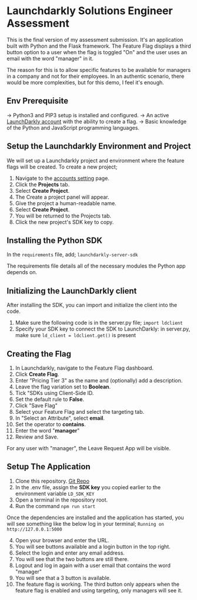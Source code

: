 # Launchdarkly Solutions Engineer Assessment

This is the final version of my assessment submission. It's an application built with Python and the Flask framework. The Feature Flag displays a third button option to a user when the flag is toggled "On" and the user uses an email with the word "manager" in it.

The reason for this is to allow specific features to be available for managers in a company and not for their employees. In an authentic scenario, there would be more complexities, but for this demo, I feel it's enough.

## Env Prerequisite 

-> Python3 and PIP3 setup is installed and configured.
-> An active [LaunchDarkly account](https://app.launchdarkly.com/login) with the ability to create a flag.
-> Basic knowledge of the Python and JavaScript programming languages.

## Setup the Launchdarkly Environment and Project
We will set up a Launchdarkly project and environment where the feature flags will be created. 
To create a new project;

 1. Navigate to the [accounts setting](https://app.launchdarkly.com/settings/projects) page.
 2. Click the **Projects** tab.
 3. Select **Create Project**.
 4. The Create a project panel will appear.
 5. Give the project a human-readable name.
 6. Select **Create Project**. 
 7. You will be returned to the Projects tab.
 8. Click the new project's SDK key to copy.

## Installing the Python SDK
In the `requirements` file, add; 
`launchdarkly-server-sdk`

The requirements file details all of the necessary modules the Python app depends on.

##  Initializing the LaunchDarkly client

After installing the SDK, you can import and initialize the client into the code.

 1. Make sure the following code is in the server.py file; 
 `import ldclient`
 2. Specify your SDK key to connect the SDK to LaunchDarkly:
 in server.py, make sure `ld_client = ldclient.get()` is present

## Creating the Flag

 1. In Launchdarkly, navigate to the Feature Flag dashboard.
 2. Click **Create Flag**.
 3. Enter "Pricing Tier 3" as the name and (optionally) add a description.
 4. Leave the flag variation set to **Boolean**.
 5. Tick "SDKs using Client-Side ID.
 6. Set the default rule to **False**.
 7. Click "Save Flag"
 8. Select your Feature Flag and select the targeting tab.
 9. In "Select an Attribute", select **email**.
 10. Set the operator to **contains**. 
 11. Enter the word "**manager**"
 12. Review and Save.
 
 For any user with "manager", the Leave Request App will be visible.

## Setup The Application

 1. Clone this repository. [Git Repo](https://github.com/dajabu/LDAssessment.git)
 2. In the .env file, assign the **SDK key** you copied earlier to the environment variable `LD_SDK_KEY`
 3. Open a terminal in the repository root.
 4. Run the command `npm run start`
 
Once the dependencies are installed and the application has started, you will see something like the below log in your terminal;
  `Running on http://127.0.0.1:5000`
 
 4. Open your browser and enter the URL.
 5. You will see buttons available and a login button in the top right.
 6.  Select the login and enter any email address.
 7. You will see that the two buttons are still there.
 8. Logout and log in again with a user email that contains the word "manager"
 9. You will see that a 3 button is available.
 10. The feature flag is working. The third button only appears when the feature flag is enabled and using targeting, only managers will see it.
